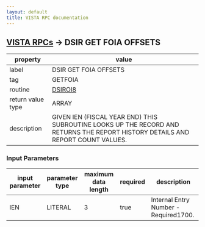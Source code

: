 ```yaml
---
layout: default
title: VISTA RPC documentation
---
```




## [VISTA RPCs](TableOfContent.md) &#8594; DSIR GET FOIA OFFSETS 

 property | value 
--- | --- 
 label | DSIR GET FOIA OFFSETS
 tag | GETFOIA
 routine | [DSIROI8](http://code.osehra.org/dox/Routine_DSIROI8_source.html)
 return value type | ARRAY
 description | GIVEN IEN (FISCAL YEAR END) THIS SUBROUTINE LOOKS UP THE RECORD AND RETURNS THE REPORT HISTORY DETAILS AND REPORT COUNT VALUES.

### Input Parameters

| input parameter | parameter type | maximum data length | required | description | 
| --- | --- | --- | --- | --- | 
| IEN | LITERAL | 3 | true | Internal Entry Number - Required1700. | 